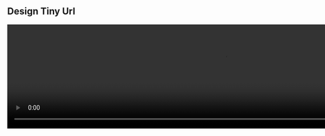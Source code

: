 

## Design Tiny Url 

<video width="1000" height="240" controls>
  <source src="http://ankit-portfolio.s3-ap-southeast-1.amazonaws.com/system-design/interviews/003-design-tiny-url.mp4" type="video/mp4">
</video>
